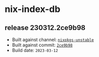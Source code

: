 # nix-index-db
## release 230312.2ce9b98
- Built against channel: [`nixpkgs-unstable`](https://github.com/nixos/nixpkgs/tree/nixpkgs-unstable)
- Built against commit: [`2ce9b98`](https://github.com/NixOS/nixpkgs/commit/2ce9b9842b5e63884dfc3dea6689769e2a1ea309)
- Build date: `2023-03-12`
